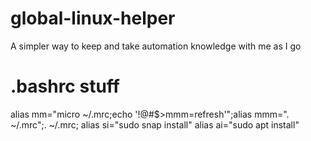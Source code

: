 # global-linux-helper
A simpler way to keep and take automation knowledge with me as I go

# .bashrc stuff
alias mm="micro ~/.mrc;echo '!@#$>mmm=refresh'";alias mmm=". ~/.mrc";. ~/.mrc;
alias si="sudo snap install"
alias ai="sudo apt install"

